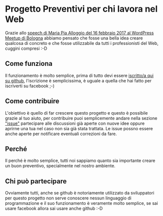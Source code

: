 # Progetto Preventivi per chi lavora nel Web
Grazie allo [speech di Maria Pia Alloggio del 16 febbraio 2017 al WordPress Meetup di Bologna](https://www.meetup.com/it-IT/WordPress-Meetup-Bologna/events/236195224/) abbiamo pensato che fosse una bella idea creare qualcosa di concreto e che fosse utilizzabile da tutti i professionisti del Web, cuggini compresi :-D
## Come funziona
Il funzionamento è molto semplice, prima di tutto devi essere [iscritto/a qui su github](https://github.com/), l'iscrizione è semplicissima, è uguale a quella che hai fatto per iscriverti su facebook ;-)
## Come contribuire
L'obiettivo è quello di far crescere questo progetto e questo è possibile grazie al tuo aiuto, per contribuire puoi semplicemente andare nella sezione ["issue"](https://github.com/WordPressMeetupBologna/progetto-preventivi-web/issues) partecipare alle discussioni già aperte con nuove idee oppure aprirne una tua nel caso non sia già stata trattata.
Le issue possno essere anche aperte per notificare eventuali correzioni da fare.
## Perché
Il perché è molto semplice, tutti noi sappiamo quanto sia importante creare un buon preventivo, specialmente nel nostro ambiente.
## Chi può partecipare
Ovviamente tutti, anche se github è notoriamente utilizzato da sviluppatori per questo progetto non serve conoscere nessun linguaggio di programmazione e il suo funzionamento è veramente molto semplice, se sai usare facebook allora sai usare anche github :-D
